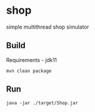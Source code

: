 # shop
simple multithread shop simulator
## Build
Requirements - jdk11

`mvn clean package`
## Run
`java -jar ./target/Shop.jar`
